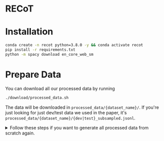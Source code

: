 # RECoT

# Installation

```bash
conda create -n recot python=3.8.0 -y && conda activate recot
pip install -r requirements.txt
python -m spacy download en_core_web_sm
```

# Prepare Data

You can download all our processed data by running

```bash
./download/processed_data.sh
```

The data will be downloaded in `processed_data/{dataset_name}/`. If you're just looking for just dev/test data we used in the paper, it's `processed_data/{dataset_name}/{dev|test}_subsampled.jsonl`.

<details>
<summary>Follow these steps if you want to generate all processed data from scratch again.</summary>

```bash
# 1. Download raw data:
## raw data will be in raw_data/{dataset_name}/
./download/raw_data.sh

# 2. Process raw data files in a single standard format
## processed data will be in processed_data/{dataset_name}/
python processing_scripts/process_hotpotqa.py
python processing_scripts/process_2wikimultihopqa.py


# 4. Subsample the processed datasets.
## Note (i) dev processing has to be done before test.
## (ii) because of randomness it may create different samples that what we used,
## so consider using the released data if the goal is reproduction.
## (iii) sampled data will be in processed_data/{dataset_name}/{dev|test}_subsampled.jsonl
python processing_scripts/subsample_dataset_and_remap_paras.py hotpotqa dev
python processing_scripts/subsample_dataset_and_remap_paras.py hotpotqa test
python processing_scripts/subsample_dataset_and_remap_paras.py 2wikimultihopqa dev
python processing_scripts/subsample_dataset_and_remap_paras.py 2wikimultihopqa test


# 5. Attach reasoning steps and supporting para annotations
## to the preprocessed (train) data files.
## To do this, you'll set up elasticsearch server, index all dataset corpuses.
## See 'Prepare Retriever and LLM Servers' section in the readme.
python prompt_generator/attach_data_annotations.py hotpotqa
python prompt_generator/attach_data_annotations.py 2wikimultihopqa
```


# Prepare Prompts

All our prompts are available in `prompts/` directory. If you're using these prompts outside of this codebase, note that `# METADATA: ...` lines need to be ignored at runtime from it.

If you want to generate them from scratch, run

```bash
python prompt_generator/generate_prompts.py {dataset_name} --task_name qa # hotpotqa, 2wikimultihopqa
```

Note though that because of random sampling to select distractors, some of the regenerated prompts may be different. So if you're goal is to reproduce the experiments, use the released ones.

# Prepare Retriever and LLM Servers

<details>
<summary> First, install Elasticsearch 7.10. </summary>

### Install on Mac (option 1)
```
# source: https://www.elastic.co/guide/en/elasticsearch/reference/current/brew.html
brew tap elastic/tap
brew install elastic/tap/elasticsearch-full # if it doesn't work: try 'brew untap elastic/tap' first: untap>tap>install.
brew services start elastic/tap/elasticsearch-full # to start the server
brew services stop elastic/tap/elasticsearch-full # to stop the server
```

### Install on Mac (option 2)
```
# source: https://www.elastic.co/guide/en/elasticsearch/reference/current/targz.html
wget https://artifacts.elastic.co/downloads/elasticsearch/elasticsearch-7.10.2-darwin-x86_64.tar.gz
wget https://artifacts.elastic.co/downloads/elasticsearch/elasticsearch-7.10.2-darwin-x86_64.tar.gz.sha512
shasum -a 512 -c elasticsearch-7.10.2-darwin-x86_64.tar.gz.sha512
tar -xzf elasticsearch-7.10.2-darwin-x86_64.tar.gz
cd elasticsearch-7.10.2/
./bin/elasticsearch # start the server
pkill -f elasticsearch # to stop the server
```

### Install on Linux

```
# source: https://www.elastic.co/guide/en/elasticsearch/reference/8.1/targz.html
wget https://artifacts.elastic.co/downloads/elasticsearch/elasticsearch-7.10.2-linux-x86_64.tar.gz
wget https://artifacts.elastic.co/downloads/elasticsearch/elasticsearch-7.10.2-linux-x86_64.tar.gz.sha512
shasum -a 512 -c elasticsearch-7.10.2-linux-x86_64.tar.gz.sha512
tar -xzf elasticsearch-7.10.2-linux-x86_64.tar.gz
cd elasticsearch-7.10.2/
./bin/elasticsearch # start the server
pkill -f elasticsearch # to stop the server
```

Check out the reference sources if you run into problems installing it.

</details>

Start the elasticsearch server on port 9200 (default), and then start the retriever server as shown here. You can change the elasticsearch port in `retriever_server/serve.py` if needed.

```bash
uvicorn serve:app --port 8000 --app-dir retriever_server
```

Next, index the wikipedia corpuses for the datasets. Make sure you've downloaded `raw_data` and `processed_data`.

```bash
python retriever_server/build_index.py {dataset_name} # hotpotqa, 2wikimultihopqa
```

After indexing you can check the number of documents in each index by running `curl localhost:9200/_cat/indices`. You should have 4 indices, one for each dataset, called `{dataset}-wikipedia`. Make sure they match up to the statistics given in the paper. You should expect to see the following sizes: HotpotQA (5,233,329), 2WikiMultihopQA (430,225), MuSiQue (139,416), and IIRC (1,882,415).

Next, if you want to use flan-t5-* models, start the llm_server by running:

```bash
MODEL_NAME={model_name} uvicorn serve:app --port 8010 --app-dir llm_server # model_name: flan-t5-xxl, flan-t5-xl, flan-t5-large, flan-t5-base
```

If you want to use openai models (e.g., codex in our experiments), you don't need to start it. In that case, you just need to set the environment variable `OPENAI_API_KEY`.

If you start retriever and/or llm_server on a different host or port, update them in `.retriever_address.jsonnet` and `.llm_server_address.jsonnet` before running retrieval/odqa systems.

# Run Retrieval and ODQA Systems

First, download dataset repositories for official evaluation: `./download/official_eval.sh`.

Next, set the variables:
- SYSTEM: choose from (`recot`, `recot_qa`)
- MODEL: choose from (`codex`, `flan-t5-xxl`, `flan-t5-xl`, `flan-t5-large`, `flan-t5-base`, `none`)
- DATASET: choose from (`hotpotqa`, `2wikimultihopqa`)
``bash
# Instantiate experiment configs with different HPs and write them in files.
python runner.py $SYSTEM $MODEL $DATASET write --prompt_set 1
python runner.py $SYSTEM $MODEL $DATASET write --prompt_set 2
python runner.py $SYSTEM $MODEL $DATASET write --prompt_set 3
## if you make a change to base_configs, the above steps need to be rerun to
## regenerate instantiated experiment configs (with HPs populated)

# Run experiments for different HPs on dev set
python runner.py $SYSTEM $MODEL $DATASET predict --prompt_set 1
## predict command runs evaluation at the end by default. If you want to run evaluation
## separately after prediction, you can replace predict with evaluate here.

# Show results for experiments with different HPs
python runner.py $SYSTEM $MODEL $DATASET summarize --prompt_set 1
## Not necessary as such, it'll just show you the results using different HPs in a nice table.

# Pick the best HP and save the config with that HP.
python runner.py $SYSTEM $MODEL $DATASET write --prompt_set 1 --best
python runner.py $SYSTEM $MODEL $DATASET write --prompt_set 2 --best
python runner.py $SYSTEM $MODEL $DATASET write --prompt_set 3 --best

# Run the experiment with best HP on test set
python runner.py $SYSTEM $MODEL $DATASET predict --prompt_set 1 --best --eval_test --official
python runner.py $SYSTEM $MODEL $DATASET predict --prompt_set 2 --best --eval_test --official
python runner.py $SYSTEM $MODEL $DATASET predict --prompt_set 3 --best --eval_test --official
## predict command runs evaluation at the end by default. If you want to run evaluation
## separately after prediction, you can replace predict with evaluate here.

# Summarize best test results for individual prompts and aggregate (mean +- std) of them)
python runner.py $SYSTEM $MODEL $DATASET summarize --prompt_set 1 --best --eval_test --official
python runner.py $SYSTEM $MODEL $DATASET summarize --prompt_set 2 --best --eval_test --official
python runner.py $SYSTEM $MODEL $DATASET summarize --prompt_set 3 --best --eval_test --official
python runner.py $SYSTEM $MODEL $DATASET summarize --prompt_set aggregate --best --eval_test --official
## The mean and std in the final command is what we reported in the paper.
```

**DISCLAIMER:** Our Codex-based experiments were done when it was free. Now it has been deprecated. You can do these experiments with other OpenAI completion modes, or other open/commercial models (see notes below). But keep track of the cost, as it may add up quickly doing these experiments.

# Download Predictions
